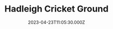---
date: 2023-04-23T11:05:30.000Z
title: Hadleigh Cricket Ground
latitude: 52.04815814555403
longitude: 0.947034101284475
category: checkin
---